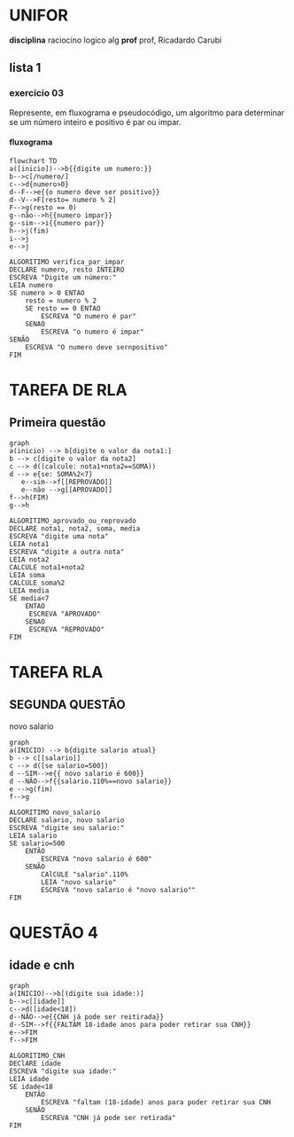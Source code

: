 # UNIFOR
**disciplina** raciocino logico alg
**prof** prof, Ricadardo Carubi
## lista 1
### exercicio 03
Represente, em fluxograma e pseudocódigo, um algoritmo para determinar se um número
inteiro e positivo é par ou impar.

#### fluxograma
```mermaid
flowchart TD
a([inicio])-->b{{digite um numero:}}
b-->c[/numero/]
c-->d{numero>0}
d--F-->e{{o numero deve ser positivo}}
d--V-->F[resto= numero % 2]
F-->g(resto == 0)
g--não-->h{{numero impar}}
g--sim-->i{{numero par}}
h-->j(fim)
i-->j
e-->j
```


``` 
ALGORITIMO verifica_par_impar
DECLARE numero, resto INTEIRO
ESCREVA "Digite um número:"
LEIA numero
SE numero > 0 ENTAO
	resto = numero % 2
	SE resto == 0 ENTAO
		ESCREVA "O numero é par"
	SENAO
		ESCREVA "o numero é impar"
SENÃO	
	ESCREVA "O numero deve sernpositivo"
FIM                                                      
```








# TAREFA DE RLA
## Primeira questão

 ```mermaid
 graph 
 a(inicio) --> b[digite o valor da nota1:]
 b --> c[digite o valor da nota2]
c --> d((calcule: nota1+nota2==SOMA))
d --> e{se: SOMA%2<7}
	e--sim-->f[[REPROVADO]]
	e--não -->g[[APROVADO]]
f-->h(FIM)
g-->h
 ```

```
ALGORITIMO_aprovado_ou_reprovado
DECLARE nota1, nota2, soma, media
ESCREVA "digite uma nota"
LEIA nota1
ESCREVA "digite a outra nota"
LEIA nota2
CALCULE nota1+nota2
LEIA soma
CALCULE soma%2
LEIA media
SE media<7 
	ENTAO 
	 ESCREVA "APROVADO"
	SENAO 
	 ESCREVA "REPROVADO"
FIM
```






# TAREFA RLA
## SEGUNDA QUESTÃO
novo salario



```mermaid
graph
a(INICIO) --> b{digite salario atual}
b --> c[[salario]]
c --> d([se salario=500])
d --SIM-->e{{ novo salario é 600}}
d --NÃO-->f{{salario.110%==novo salario}}
e -->g(fim)
f-->g
 ```

```
ALGORITIMO novo_salario
DECLARE salario, novo salario
ESCREVA "digite seu salario:"
LEIA salario 
SE salario=500
	ENTÃO
		ESCREVA "novo salario é 600"
	SENÃO
		CAlCULE "salario".110%
		LEIA "novo salario"
		ESCREVA "novo salario é "novo salario""
FIM
```



# QUESTÃO 4
## idade e cnh

```mermaid
graph
a(INICIO)-->b[(digite sua idade:)]
b-->c[[idade]] 
c-->d([idade<18])
d--NÃO-->e{{CNH já pode ser reitirada}}
d--SIM-->f{{FALTAM 18-idade anos para poder retirar sua CNH}} 
e-->FIM
f-->FIM
```

```
ALGORITIMO_CNH
DEClARE idade
ESCREVA "digite sua idade:"
LEIA idade
SE idade<18
	ENTÃO
		ESCREVA "faltam (18-idade) anos para poder retirar sua CNH
	SENÃO
		ESCREVA "CNH já pode ser retirada"
FIM
```










